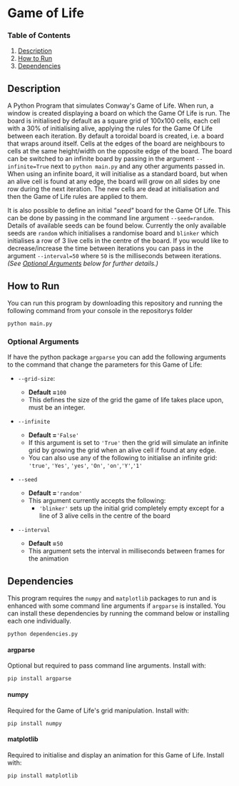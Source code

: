 # Game of Life

### Table of Contents
1. [Description](#description)
2. [How to Run](#how-to-run)
3. [Dependencies](#dependencies)

## Description
A Python Program that simulates Conway's Game of Life. When run, a window is created displaying a board on which the Game Of Life is run. The board is initialised by default as a square grid of 100x100 cells, each cell with a 30% of initialising alive, applying the rules for the Game Of Life between each iteration. By default a toroidal board is created, i.e. a board that wraps around itself. Cells at the edges of the board are neighbours to cells at the same height/width on the opposite edge of the board. The board can be switched to an infinite board by passing in the argument `--infinite=True` next to `python main.py` and any other arguments passed in. When using an infinite board, it will initialise as a standard board, but when an alive cell is found at any edge, the board will grow on all sides by one row during the next iteration. The new cells are dead at initialisation and then the Game of Life rules are applied to them.

It is also possible to define an initial _"seed"_ board for the Game Of Life. This can be done by passing in the command line argument `--seed=random`. Details of available seeds can be found below. Currently the only available seeds are `random` which initialises a randomise board and `blinker` which initialises a row of 3 live cells in the centre of the board. If you would like to decrease/increase the time between iterations you can pass in the argument `--interval=50` where `50` is the milliseconds between iterations. _(See [Optional Arguments](#optional-arguments) below for further details.)_

## How to Run
You can run this program by downloading this repository and running the following command from your console in the repositorys folder
```
python main.py
```
### Optional Arguments
If have the python package `argparse` you can add the following arguments to the command that change the parameters for this Game of Life:
- `--grid-size`:
  - **Default =**`100`
  - This defines the size of the grid the game of life takes place upon, must be an integer.
  
- `--infinite`
  - **Default =**`'False'`
  - If this argument is set to `'True'` then the grid will simulate an infinite grid by growing the grid when an alive cell if found at any edge.
  - You can also use any of the following to initialise an infinite grid: `'true'`, `'Yes'`, `'yes'`, `'On'`, `'on'`,`'Y'`,`'1'`
- `--seed`
  - **Default =**`'random'`
  - This argument currently accepts the following: 
    - `'blinker'` sets up the initial grid completely empty except for a line of 3 alive cells in the centre of the board
- `--interval`
  - **Default =**`50`
  - This argument sets the interval in milliseconds between frames for the animation

## Dependencies
This program requires the `numpy` and `matplotlib` packages to run and is enhanced with some command line arguments if `argparse` is installed. You can install these dependencies by running the command below or installing each one individually. 
```
python dependencies.py
```

#### argparse
Optional but required to pass command line arguments. Install with:
````
pip install argparse
````
#### numpy
Required for the Game of Life's grid manipulation. Install with:
````
pip install numpy
````
#### matplotlib
Required to initialise and display an animation for this Game of Life. Install with:
````
pip install matplotlib
````
